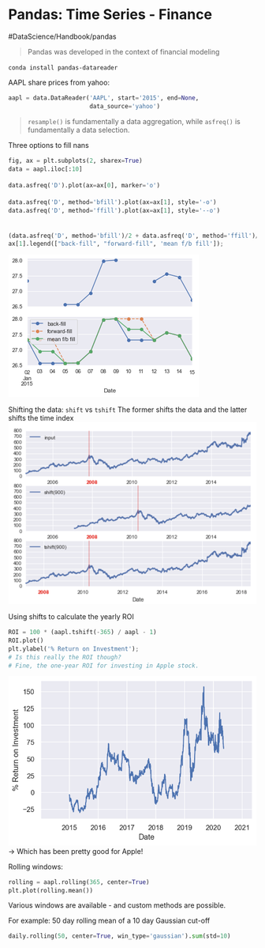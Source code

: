 # Pandas: Time Series - Finance
#DataScience/Handbook/pandas

> Pandas was developed in the context of financial modeling  

`conda install pandas-datareader`

AAPL share prices from yahoo:
```python
aapl = data.DataReader('AAPL', start='2015', end=None,
                       data_source='yahoo')
```


> `resample()` is fundamentally a data aggregation, while `asfreq()` is fundamentally a data selection.  

Three options to fill nans
```python
fig, ax = plt.subplots(2, sharex=True)
data = aapl.iloc[:10]

data.asfreq('D').plot(ax=ax[0], marker='o')

data.asfreq('D', method='bfill').plot(ax=ax[1], style='-o')
data.asfreq('D', method='ffill').plot(ax=ax[1], style='--o')


(data.asfreq('D', method='bfill')/2 + data.asfreq('D', method='ffill')/2).plot(ax=ax[1], style='-o')
ax[1].legend(["back-fill", "forward-fill", 'mean f/b fill']);
```
![](Pandas%20Time%20Series%20-%20Finance/unknown.png)

Shifting the data: `shift` vs `tshift`
The former shifts the data and the latter shifts the time index
![](Pandas%20Time%20Series%20-%20Finance/8C4D991A-6A4A-4A3F-A41E-2647958265B4.png)

Using shifts to calculate the yearly ROI
```python
ROI = 100 * (aapl.tshift(-365) / aapl - 1)
ROI.plot()
plt.ylabel('% Return on Investment');
# Is this really the ROI though?
# Fine, the one-year ROI for investing in Apple stock.
```
![](Pandas%20Time%20Series%20-%20Finance/unknown%202.png)
-> Which has been pretty good for Apple!

Rolling windows:
```python
rolling = aapl.rolling(365, center=True)
plt.plot(rolling.mean())
```
Various windows are available - and custom methods are possible.

For example: 50 day rolling mean of a 10 day Gaussian cut-off
```python
daily.rolling(50, center=True, win_type='gaussian').sum(std=10)
```
